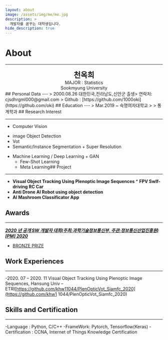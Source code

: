 ```yaml
---
layout: about
image: /assets/img/me/me.jpg
description: >
  개발자를 꿈꾸는 대학생입니다.
hide_description: true
---
```


# About
<!--author-->
***
<center>
<span style="font-size:170%;font-weight:bold"> 천옥희
</span>
</center>
<center>MAJOR : Statistics</center>
<center>Sookmyung University</center>
## Personal Data
---
> 2000.08.26 대한민국,전라남도,신안군 출생> 연락처: cjsdhrgml000@gmail.com
> Github : [https://github.com/1000oki](https://github.com/oki) ## Education
---
> Mar.2019 ~ 숙명여자대학교
>
> 통계학과
## Research Interest
 
---
* Computer Vision
+ image Object Detection
+ Vot
+ Semantic/Instance Segmentation + Super Resolution
* Machine Learning / Deep Learning + GAN
    + Few-Shot Learning
    + Meta Learning## Project
---
* **Visual Object Tracking Using Plenoptic Image Sequences** * **FPV Swlf-driving RC Car**
* **Anti Drone AI Robot using object detection**
* **AI Mashroom Classificator App**
## Awards
---
[***2020 년 공개 SW 개발자 대회(주최:과학기술정보통신부, 주관:정보통신산업진흥원)[PM] 2020***](https://www.youtube.com/watch?v=ah9MZQ0PjMI&t=60s)
- [BRONZE PRIZE](https://blog.naver.com/khw11044/222152408161)</a>
## Work Experiences
---
-2020. 07 – 2020. 11
Visual Object Tracking Using Plenoptic Image Sequences, Hansung Univ – ETRI[https://github.com/khw11044/PlenOpticVot_Siamfc_2020](https://github.com/khw1 1044/PlenOpticVot_Siamfc_2020)
## Skills and Certification
---
-Language : Python, C/C++
-FrameWork: Pytorch, Tensorflow(Keras)
-Certification : CCNA, Internet of Things Knowledge Certification